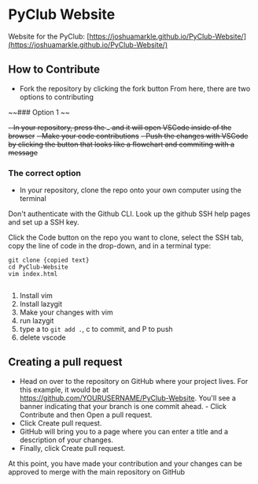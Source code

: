# PyClub Website
Website for the PyClub: [https://joshuamarkle.github.io/PyClub-Website/](https://joshuamarkle.github.io/PyClub-Website/)

## How to Contribute
- Fork the repository by clicking the fork button
From here, there are two options to contributing

~~### Option 1 ~~

~~- In your repository, press the `.` and it will open VSCode inside of the browser~~
~~- Make your code contributions~~ 
~~- Push the changes with VSCode by clicking the button that looks like a flowchart and commiting with a message~~

### The correct option
- In your repository, clone the repo onto your own computer using the terminal


Don't authenticate with the Github CLI. Look up the github SSH help pages and
set up a SSH key. 

Click the Code button on the repo you want to clone, select the SSH tab, copy the line of code in the drop-down, and in a terminal type: 

```
git clone {copied text}
cd PyClub-Website
vim index.html
```
```
```
1. Install vim
2. Install lazygit
3. Make your changes with vim
4. run lazygit
5. type a to `git add .`, c to commit, and P to push
6. delete vscode

## Creating a pull request
- Head on over to the repository on GitHub where your project lives. For this example, it would be at https://github.com/YOURUSERNAME/PyClub-Website. You'll see a banner indicating that your branch is one commit ahead.    - Click Contribute and then Open a pull request.
- Click Create pull request.
- GitHub will bring you to a page where you can enter a title and a description of your changes.
- Finally, click Create pull request.

At this point, you have made your contribution and your changes can be approved to merge with the main repository on GitHub
